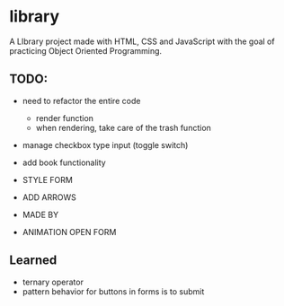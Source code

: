 # library
A LIbrary project made with HTML, CSS and JavaScript with the goal of practicing Object Oriented Programming.

## TODO:
- need to refactor the entire code
    - render function 
    - when rendering, take care of the trash function
- manage checkbox type input (toggle switch)
- add book functionality

- STYLE FORM
- ADD ARROWS
- MADE BY
- ANIMATION OPEN FORM

## Learned
- ternary operator
- pattern behavior for buttons in forms is to submit
